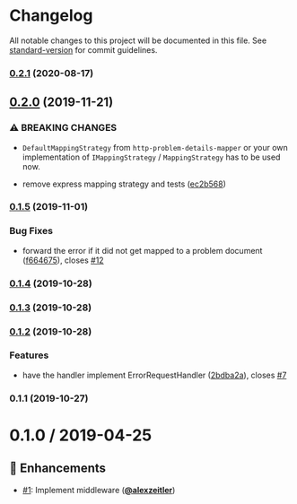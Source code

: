 # Changelog

All notable changes to this project will be documented in this file. See [standard-version](https://github.com/conventional-changelog/standard-version) for commit guidelines.

### [0.2.1](https://github.com/PDMLab/express-http-problem-details/compare/v0.2.0...v0.2.1) (2020-08-17)

## [0.2.0](https://github.com/PDMLab/express-http-problem-details/compare/v0.1.5...v0.2.0) (2019-11-21)


### ⚠ BREAKING CHANGES

* `DefaultMappingStrategy` from `http-problem-details-mapper` or your own implementation of `IMappingStrategy` / `MappingStrategy` has to be used now.

* remove express mapping strategy and tests ([ec2b568](https://github.com/PDMLab/express-http-problem-details/commit/ec2b568910d75d96930561b8b7ffea4a64c9d81f))

### [0.1.5](https://github.com/PDMLab/express-http-problem-details/compare/v0.1.4...v0.1.5) (2019-11-01)


### Bug Fixes

* forward the error if it did not get mapped to a problem document ([f664675](https://github.com/PDMLab/express-http-problem-details/commit/f664675fc380aaf8fde38025f61793404d51d356)), closes [#12](https://github.com/PDMLab/express-http-problem-details/issues/12)

### [0.1.4](https://github.com/PDMLab/express-http-problem-details/compare/v0.1.3...v0.1.4) (2019-10-28)

### [0.1.3](https://github.com/PDMLab/express-http-problem-details/compare/v0.1.2...v0.1.3) (2019-10-28)

### [0.1.2](https://github.com/PDMLab/express-http-problem-details/compare/v0.1.1...v0.1.2) (2019-10-28)


### Features

* have the handler implement ErrorRequestHandler ([2bdba2a](https://github.com/PDMLab/express-http-problem-details/commit/2bdba2a9ed26ff8457b7cbbcd2912ba0714d9e84)), closes [#7](https://github.com/PDMLab/express-http-problem-details/issues/7)

### 0.1.1 (2019-10-27)

# 0.1.0 / 2019-04-25

## :tada: Enhancements

- [#1](https://github.com/pdmlab/express-http-problem-details/issues/1): Implement middleware ([**@alexzeitler**](https://github.com/alexzeitler))
